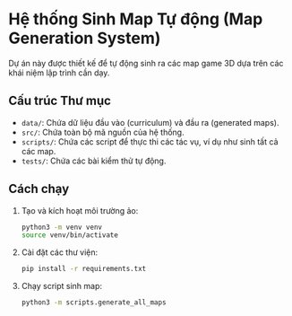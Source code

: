 # Hệ thống Sinh Map Tự động (Map Generation System)

Dự án này được thiết kế để tự động sinh ra các map game 3D dựa trên các khái niệm lập trình cần dạy.

## Cấu trúc Thư mục

- `data/`: Chứa dữ liệu đầu vào (curriculum) và đầu ra (generated maps).
- `src/`: Chứa toàn bộ mã nguồn của hệ thống.
- `scripts/`: Chứa các script để thực thi các tác vụ, ví dụ như sinh tất cả các map.
- `tests/`: Chứa các bài kiểm thử tự động.

## Cách chạy

1.  Tạo và kích hoạt môi trường ảo:
    ```bash
    python3 -m venv venv
    source venv/bin/activate
    ```
2.  Cài đặt các thư viện:
    ```bash
    pip install -r requirements.txt
    ```
3.  Chạy script sinh map:
    ```bash
    python3 -m scripts.generate_all_maps
    ```
